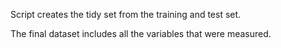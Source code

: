 Script creates the tidy set from the training and test set.

The final dataset includes all the variables that were measured.
